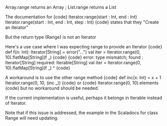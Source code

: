 Array.range returns an Array ;
List.range returns a List

The documentation for
{code}
  Iterator.range(start : Int, end : Int)
  Iterator.range(start : Int, end : Int, step : Int)
{code}
states that they "Create an iterator"

But the return type (Range) is not an Iterator

Here's a use case where I was expecting range to provide an Iterator
{code}
    def f(n: Int): Iterator[String] = error("...")
    val iter = Iterator.range(0, 10).flatMap[String](f _)
{code}
{code}
error: type mismatch;
 found   : Iterator[String]
 required: Iterable[String]
    val iter = Iterator.range(0, 10).flatMap[String](f _)
                                                     ^
{code}

A workaround is to use the other range method
{code}
    def inc(x: Int) = x + 1
    Iterator.range(0, 10, (inc _))
{code}
or
{code}
    Iterator.range(0, 10).elements
{code}
but no workaround should be needed.


If the current implementation is useful, perhaps it belongs in Iterable instead of Iterator.


Note that if this issue is addressed, the example in the Scaladocs for class Range will need updating.

